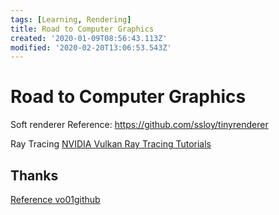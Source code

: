 ```yaml
---
tags: [Learning, Rendering]
title: Road to Computer Graphics
created: '2020-01-09T08:56:43.113Z'
modified: '2020-02-20T13:06:53.543Z'
---
```


# Road to Computer Graphics

Soft renderer
Reference: https://github.com/ssloy/tinyrenderer

Ray Tracing
[NVIDIA Vulkan Ray Tracing Tutorials](https://github.com/nvpro-samples/vk_raytracing_tutorial)

## Thanks
[Reference vo01github](https://github.com/vo01github/ComputerGraphics)


